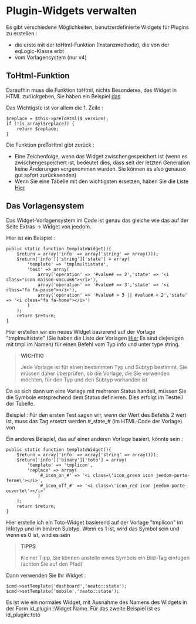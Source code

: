 # Plugin-Widgets verwalten

Es gibt verschiedene Möglichkeiten, benutzerdefinierte Widgets für Plugins zu erstellen :

- die erste mit der toHtml-Funktion (Instanzmethode), die von der eqLogic-Klasse erbt
- vom Vorlagensystem (nur v4)

## ToHtml-Funktion

Daraufhin muss die Funktion toHtml, nichts Besonderes, das Widget in HTML zurückgeben, Sie haben ein Beispiel [das](https://github.com/jeedom/plugin-weather/blob/beta/core/class/weather.class.php#L647)

Das Wichtigste ist vor allem die 1. Zeile :

````
$replace = $this->preToHtml($_version);
if (!is_array($replace)) {
	return $replace;
}
````

Die Funktion preToHtml gibt zurück :

- Eine Zeichenfolge, wenn das Widget zwischengespeichert ist (wenn es zwischengespeichert ist, bedeutet dies, dass seit der letzten Generation keine Änderungen vorgenommen wurden. Sie können es also genauso gut sofort zurücksenden)
- Wenn Sie eine Tabelle mit den wichtigsten ersetzen, haben Sie die Liste [Hier](https://github.com/jeedom/core/blob/alpha/core/class/eqLogic.class.php#L663)

## Das Vorlagensystem

Das Widget-Vorlagensystem im Code ist genau das gleiche wie das auf der Seite Extras -> Widget von jeedom.

Hier ist ein Beispiel :

````
public static function templateWidget(){
	$return = array('info' => array('string' => array()));
	$return['info']['string']['state'] = array(
		'template' => 'tmplmultistate',
		'test' => array(
			array('operation' => '#value# == 2','state' => '<i class="icon maison-vacuum6"></i>'),
			array('operation' => '#value# == 3','state' => '<i class="fa fa-pause"></i>'),
			array('operation' => '#value# > 3 || #value# < 2','state' => '<i class="fa fa-home"></i>')
		)
	);
	return $return;
}
````

Hier erstellen wir ein neues Widget basierend auf der Vorlage "tmplmultistate" (Sie haben die Liste der Vorlagen [Hier](https://github.com/jeedom/core/tree/alpha/core/template/dashboard) Es sind diejenigen mit tmpl im Namen) für einen Befehl vom Typ info und unter type string.

> **WICHTIG**
>
> Jede Vorlage ist für einen bestimmten Typ und Subtyp bestimmt. Sie müssen daher überprüfen, ob die Vorlage, die Sie verwenden möchten, für den Typ und den Subtyp vorhanden ist

Da es sich dann um eine Vorlage mit mehreren Status handelt, müssen Sie die Symbole entsprechend dem Status definieren. Dies erfolgt im Testteil der Tabelle.

Beispiel : Für den ersten Test sagen wir, wenn der Wert des Befehls 2 wert ist, muss das Tag ersetzt werden #\_state_# (im HTML-Code der Vorlage) von </i>

Ein anderes Beispiel, das auf einer anderen Vorlage basiert, könnte sein :

````
public static function templateWidget(){
	$return = array('info' => array('string' => array()));
	$return['info']['binary']['toto'] = array(
		'template' => 'tmplicon',
		'replace' => array(
			'#_icon_on_#' => '<i class=\'icon_green icon jeedom-porte-ferme\'></i>',
			'#_icon_off_#' => '<i class=\'icon_red icon jeedom-porte-ouverte\'></i>'
			)
	);
	return $return;
}
````

Hier erstelle ich ein Toto-Widget basierend auf der Vorlage "tmplicon" im Infotyp und im binären Subtyp. Wenn es 1 ist, wird das Symbol sein<i class='icon_green icon jeedom-porte-ferme'></i> und wenn es 0 ist, wird es sein </i>

>**TIPPS**
>
> Kleiner Tipp, Sie können anstelle eines Symbols ein Bild-Tag einfügen (achten Sie auf den Pfad)

Dann verwenden Sie Ihr Widget :

````
$cmd->setTemplate('dashboard','neato::state');
$cmd->setTemplate('mobile','neato::state');
````

Es ist wie ein normales Widget, mit Ausnahme des Namens des Widgets in der Form id_plugin::Widget Name. Für das zweite Beispiel ist es id_plugin::toto


